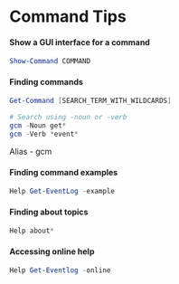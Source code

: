 # Command Tips

#### Show a GUI interface for a command

```powershell
Show-Command COMMAND
```

#### Finding commands

```powershell
Get-Command [SEARCH_TERM_WITH_WILDCARDS]

# Search using -noun or -verb
gcm -Noun get*
gcm -Verb *event*

```

Alias - gcm

#### Finding command examples

```powershell
Help Get-EventLog -example
```

#### Finding about topics

```powershell
Help about*
```

#### Accessing online help

```powershell
Help Get-Eventlog -online
```
